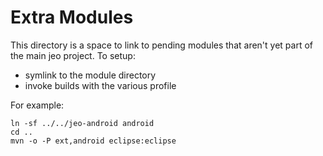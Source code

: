 # Extra Modules

This directory is a space to link to pending modules that aren't yet part of 
the main jeo project. To setup:

* symlink to the module directory
* invoke builds with the various profile

For example:

    ln -sf ../../jeo-android android
    cd ..
    mvn -o -P ext,android eclipse:eclipse
    
